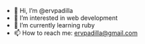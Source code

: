 - 👋 Hi, I’m @ervpadilla
- 👀 I’m interested in web development
- 🌱 I’m currently learning ruby
- 📫 How to reach me: ervpadilla@gmail.com

<!---
ervpadilla/ervpadilla is a ✨ special ✨ repository because its `README.md` (this file) appears on your GitHub profile.
You can click the Preview link to take a look at your changes.
--->

